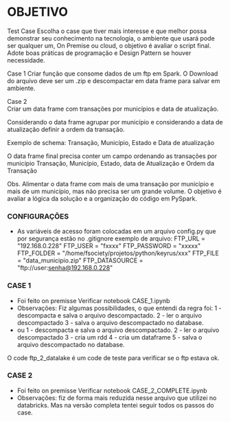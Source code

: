 # OBJETIVO
Test Case
Escolha o case que tiver mais interesse e que melhor possa demonstrar seu conhecimento na tecnologia, o ambiente que usará pode ser qualquer um, On Premise ou cloud, o objetivo é avaliar o script final. Adote boas práticas de programação e Design Pattern se houver necessidade.

Case 1
Criar função que consome dados de um ftp em Spark. O Download do arquivo deve ser um .zip e descompactar em data frame para salvar em ambiente.

Case 2  
Criar um data frame com transações por municípios e data de atualização.

Considerando o data frame agrupar por município e considerando a data de atualização definir a ordem da transação.

Exemplo de schema:
Transação, Município, Estado e Data de atualização

O data frame final precisa conter um campo ordenando as transações por município
Transação, Município, Estado, data de Atualização e Ordem da Transação

Obs. Alimentar o data frame com mais de uma transação por município e mais de um município, mas não precisa ser um grande volume.
O objetivo é avaliar a lógica da solução e a organização do código em PySpark.

### CONFIGURAÇÕES
- As variáveis de acesso foram colocadas em um arquivo config.py que por segurança estão no .gitignore
exemplo de arquivo:
FTP_URL = "192.168.0.228"
FTP_USER = "fxxxx"
FTP_PASSWORD = "xxxxx"
FTP_FOLDER = "/home/fsociety/projetos/python/keyrus/xxx"
FTP_FILE = "data_municipio.zip"
FTP_DATASOURCE = "ftp://user:senha@192.168.0.228"

### CASE 1 
- Foi feito on premisse
Verificar notebook CASE_1.ipynb
- Observações: Fiz algumas possibilidades, o que entendi da regra foi:
1 - descompacta e salva o arquivo descompactado.
2 - ler o arquivo descompactado
3 - salva o arquivo descompactado no database.
- ou
1 - descompacta e salva o arquivo descompactado.
2 - ler o arquivo descompactado
3 - cria um rdd
4 - cria um dataframe
5 - salva o arquivo descompactado no database.

O code ftp_2_datalake é um code de teste para verificar se o ftp estava ok.

### CASE 2
- Foi feito on premisse
Verificar notebook CASE_2_COMPLETE.ipynb
- Observações: fiz de forma mais reduzida nesse arquivo que utilizei no databricks.
Mas na versão completa tentei seguir todos os passos do case.
